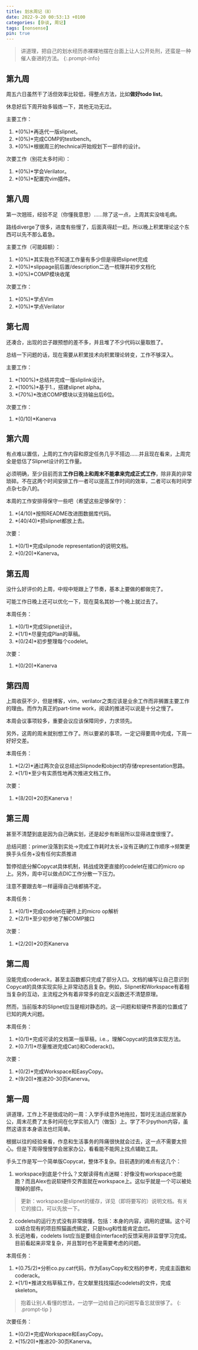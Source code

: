 ```yaml
---
title: 划水周记（8）
date: 2022-9-20 00:53:13 +0100
categories: [杂谈, 周记]
tags: [nonsense]
pin: true
---
```


> 讲道理，把自己的划水经历赤裸裸地摆在台面上让人公开处刑，还蛮是一种催人奋进的方法。
{:.prompt-info}

## 第九周

周五六日虽然干了活但效率比较低，得整点方法，比如**做好todo list**。

休息好后下周开始多锻炼一下，其他无功无过。

主要工作：
1. *(0%)*再迭代一版slipnet。
2. *(0%)*完成COMP的testbench。
3. *(0%)*根据周三的technical开始规划下一部件的设计。

次要工作（别花太多时间）：
1. *(0%)*学会Verilator。
2. *(0%)*配置完vim插件。

## 第八周

第一次翘班，经验不足（你懂我意思）……除了这一点，上周其实没啥毛病。

路线diverge了很多，进度有些慢了，后面真得赶一赶。所以晚上积累理论这个东西可以先不那么着急。

主要工作（可能超额）：
1. *(0%)*其实我也不知道工作量有多少但是得把slipnet完成
2. *(0%)*slippage前后置/description二选一梳理并初步文档化
3. *(0%)*COMP模块收尾

次要工作：
1. *(0%)*学点Vim
2. *(0%)*学点Verilator

## 第七周

还凑合，出现的岔子跟预想的差不多，并且堆了不少代码以量取胜了。

总结一下问题的话，现在需要从积累技术向积累理论转变，工作不够深入。

主要工作：
1. *(100%)*总结并完成一版sliplink设计。
2. *(100%)*基于1.，搭建slipnet alpha。
3. *(70%)*改进COMP模块以支持输出后6位。

次要工作：
1. *(0/10)*Kanerva

## 第六周

有点难以置信，上周的工作内容和原定任务几乎不搭边……并且现在看来，上周完全是低估了Slipnet设计的工作量。

必须明确，至少目前而言**工作日晚上和周末不能拿来完成正式工作**，除非真的非常琐碎。不在这两个时间安排工作一者可以提高工作时间的效率，二者可以有时间学点杂七杂八的。

本周的工作安排得保守一些吧（希望这些足够保守）：
1. *(4/10)*按照README改进图数据库代码。
2. *(40/40)*把slipnet都放上去。

次要：
1. *(0/1)*完成slipnode representation的说明文档。
2. *(0/20)*Kanerva。


## 第五周

没什么好评价的上周，中规中矩跟上了节奏，基本上要做的都做完了。

可能工作日晚上还可以优化一下，现在莫名其妙一个晚上就过去了。

本周任务：
1. *(0/1)*完成Slipnet设计。
2. *(1/1)*尽量完成Plan的草稿。
3. *(0/24)*初步整理每个codelet。

次要：
1. *(0/20)*Kanerva

## 第四周

上周收获不少，但是博客，vim，verilator之类应该是业余工作而非搁置主要工作的理由。而作为真正的part-time work，阅读的推进可以说是十分之慢了。

本周会议事项较多，重要会议应该保障同步，力求领先。

另外，这周的周末就别想工作了。所以要紧的事项，一定记得要周中完成，下周一好好交差。

本周任务：
1. *(2/2)*通过两次会议总结出Slipnode和object的存储representation思路。
2. *(1/1)*至少有实质性地再次推进文档工作。

次要：
1. *(8/20)*20页Kanerva！

## 第三周

甚至不清楚到底是因为自己确实划，还是起步有断层所以显得进度很慢了。

总结问题：primer没落到实处->完成工作耗时太长+没有正确的工作顺序->频繁更换手头任务+没有任何实质推进

暂停彻底分解Copycat具体机制，转战成效更直接的codelet在接口的micro op上。另外，周中可以做点DIC工作分散一下压力。

注意不要跟去年一样逼得自己啥都搞不定。

本周任务：
1. *(0/1)*完成codelet在硬件上的micro op解析
2. *(2/1)*至少初步地了解COMP接口

次要：
1. *(2/20)*20页Kanerva


## 第二周

没能完成coderack，甚至主函数都只完成了部分入口。文档的编写让自己意识到Copycat的具体实现实际上非常动态且复杂。例如，Slipnet和Workspace有着相当复杂的互动，主流程之外有着非常多的自定义函数还不清楚原理。

然而，当前版本的Slipnet应当是相对静态的。这一问题和软硬件界面的位置成了已知的两大问题。

本周任务：
1. *(0/1)*完成可读的文档第一版草稿，i.e.，理解Copycat的具体实现方法。
2. *(0.7/1)*尽量推进完成Cat()和Coderack()。

次要：
1. *(0/2)*完成Workspace和EasyCopy。
2. *(9/20)*推进20-30页Kanerva。

## 第一周

讲道理，工作上不是很成功的一周：入学手续意外地拖拉，暂时无法适应居家办公，周末花费了太多时间在化学实验入门（做饭）上。学了不少python内容，虽然这语言本身语法也烂简单。

根据以往的经验来看，作息和生活事务的阵痛很快就会过去，这一点不需要太担心。但是下周得慢慢学会居家办公，看看能不能网上找点辅助工具。

手头工作是写一个简单版Copycat，整体不复杂。目前遇到的难点有这几个：

1. workspace到底是个什么？文献读得有点迷糊：好像没有workspace也能跑？而且Alex也说软硬件交界面就在workspace上。这似乎就是一个可以被处理掉的部件。
> 更新：workspace是slipnet的缓存，详见（即将要写的）说明文档。有关它的接口，可以先放一下。
2. codelets的运行方式没有非常搞懂，包括：本身的内容，调用的逻辑。这个可以结合现有的项目照猫画虎搞定，只是bug和性能肯定血烂。
3. 长远地看，codelets list应当是要结合interface的反馈采用非监督学习完成。目前看起来非常复杂，并且暂时也不是需要考虑的问题。

本周任务：
1. *(0.75/2)*分析co.py.cat代码，作为EasyCopy和文档的参考，完成主函数和coderack。
2. *(1/1)*推进文档草稿工作，在文献里找找描述codelets的文件，完成skeleton。

> 抱着让别人看懂的想法，一边学一边给自己的问题写备忘就很够了。
{: .prompt-tip }

次要任务：
1. *(0/2)*完成Workspace和EasyCopy。
2. *(15/20)*推进20-30页Kanerva。
